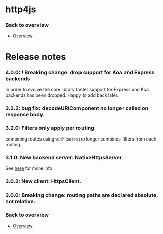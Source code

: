 # http4js

### Back to overview

- [Overview](/http4js/#basics)

# Release notes

### 4.0.0: ! Breaking change: drop support for Koa and Express backends
  
In order to evolve the core library faster support for Express and Koa backends
has been dropped. Happy to add back later. 

### 3.2.2: bug fix: decodeURIComponent no longer called on response body.

### 3.2.0: Filters only apply per routing

combining routes using `withRoutes` no longer combines filters from each routing. 

### 3.1.0: New backend server: NativeHttpsServer. 

See [here](https://tomshacham.github.io/http4js/Https-server/#https-server) for more info

### 3.0.2: New client: HttpsClient.

### 3.0.0: **Breaking change**: routing paths are declared absolute, not relative. 


### Back to overview

- [Overview](/http4js/#basics)
